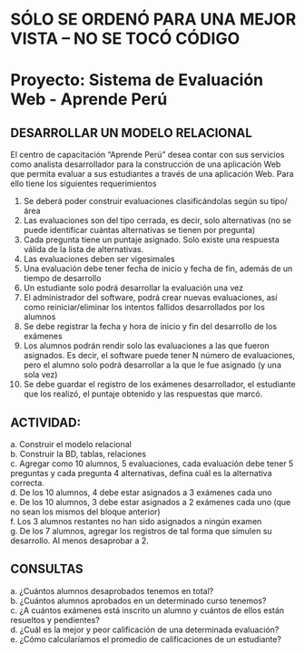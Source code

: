 # SÓLO SE ORDENÓ PARA UNA MEJOR VISTA – NO SE TOCÓ CÓDIGO
# Proyecto: Sistema de Evaluación Web - Aprende Perú

## DESARROLLAR UN MODELO RELACIONAL

El centro de capacitación “Aprende Perú” desea contar con sus servicios como analista 
desarrollador para la construcción de una aplicación Web que permita evaluar a sus 
estudiantes a través de una aplicación Web. Para ello tiene los siguientes requerimientos 

1. Se deberá poder construir evaluaciones clasificándolas según su tipo/área  
2. Las evaluaciones son del tipo cerrada, es decir, solo alternativas (no se puede 
identificar cuántas alternativas se tienen por pregunta)  
3. Cada pregunta tiene un puntaje asignado. Solo existe una respuesta válida de la lista 
de alternativas.  
4. Las evaluaciones deben ser vigesimales  
5. Una evaluación debe tener fecha de inicio y fecha de fin, además de un tiempo de 
desarrollo  
6. Un estudiante solo podrá desarrollar la evaluación una vez  
7. El administrador del software, podrá crear nuevas evaluaciones, así como 
reiniciar/eliminar los intentos fallidos desarrollados por los alumnos  
8. Se debe registrar la fecha y hora de inicio y fin del desarrollo de los exámenes  
9. Los alumnos podrán rendir solo las evaluaciones a las que fueron asignados. Es decir, 
el software puede tener N número de evaluaciones, pero el alumno solo podrá 
desarrollar a la que le fue asignado (y una sola vez)  
10. Se debe guardar el registro de los exámenes desarrollador, el estudiante que los 
realizó, el puntaje obtenido y las respuestas que marcó.  

## ACTIVIDAD:  

a. Construir el modelo relacional  
b. Construir la BD, tablas, relaciones  
c. Agregar como 10 alumnos, 5 evaluaciones, cada evaluación debe tener 5 preguntas y 
cada pregunta 4 alternativas, defina cuál es la alternativa correcta.  
d. De los 10 alumnos, 4 debe estar asignados a 3 exámenes cada uno  
e. De los 10 alumnos, 3 debe estar asignados a 2 exámenes cada uno (que no sean los 
mismos del bloque anterior)  
f. Los 3 alumnos restantes no han sido asignados a ningún examen  
g. De los 7 alumnos, agregar los registros de tal forma que simulen su desarrollo. Al 
menos desaprobar a 2.  

## CONSULTAS  

a. ¿Cuántos alumnos desaprobados tenemos en total?  
b. ¿Cuántos alumnos aprobados en un determinado curso tenemos?  
c. ¿A cuántos exámenes está inscrito un alumno y cuántos de ellos están resueltos y 
pendientes?  
d. ¿Cuál es la mejor y peor calificación de una determinada evaluación?  
e. ¿Cómo calcularíamos el promedio de calificaciones de un estudiante?  
